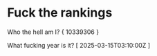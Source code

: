 # Fuck the rankings

Who the hell am I?
{ 10339306 }

What fucking year is it?
[ 2025-03-15T03:10:00Z ]
